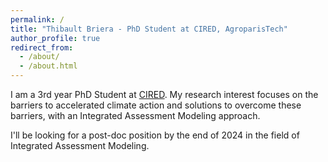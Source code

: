 ```yaml
---
permalink: /
title: "Thibault Briera - PhD Student at CIRED, AgroparisTech"
author_profile: true
redirect_from: 
  - /about/
  - /about.html
---
```


I am a 3rd year PhD Student at [CIRED](https://www.centre-cired.fr/). My research interest focuses on the barriers to accelerated climate action and solutions to overcome these barriers, with an Integrated Assessment Modeling approach.

I'll be looking for a post-doc position by the end of 2024 in the field of Integrated Assessment Modeling.